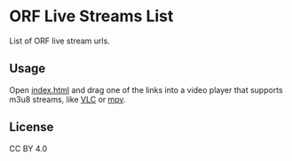 # ORF Live Streams List

List of ORF live stream urls.

## Usage

Open [index.html] and drag one of the links into a video player that supports m3u8 streams, like [VLC] or [mpv].

## License

CC BY 4.0

[index.html]:https://cdn.rawgit.com/Yepoleb/orfstreams/master/index.html
[VLC]:https://www.videolan.org/vlc/
[mpv]:https://mpv.io/
